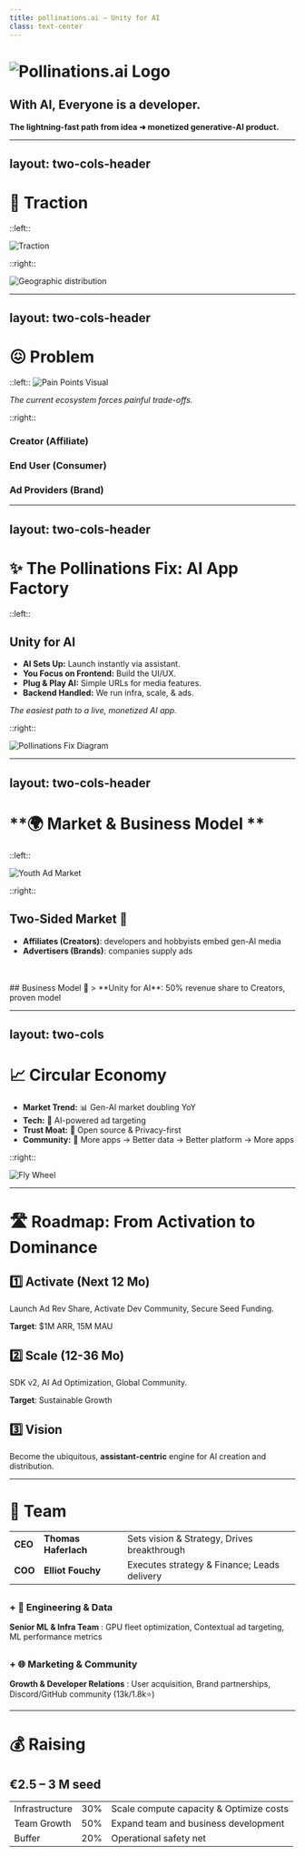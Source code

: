 ```yaml
---
title: pollinations.ai — Unity for AI
class: text-center
---
```


# ![Pollinations.ai Logo](/media/pollinations-ai-logo.png)

## With AI, Everyone is a developer.

**The lightning‑fast path from idea ➜ monetized generative‑AI product.**

<!--
SLIDE GUIDANCE:
- Do you think maybe starting the first slide with the name of another company is too early? we should focus on pollinations. or it goes in the speaker notes
-->

---
layout: two-cols-header
---

# <span class="bg-blue-600 text-white p-2 rounded">**🚀 Traction**</span>

::left::

<img src="/media/traction_infoslide3.png" alt="Traction" class="w-mx mx-auto" />


::right::

<img src="/media/piechart_countries_genz.png" alt="Geographic distribution" class="w-mx mx-auto" />

<!--
SLIDE GUIDANCE:
<img src="/media/media_requests_per_day_genz.png" alt="Media Requests Growth" class="w-2/4 mx-auto mb-4" />
- Key Markets: 30% CN, 13% US, 13% EU, 6% IN
- China presence is significant - emphasize our global reach as differentiator
-->

---
layout: two-cols-header
---

# <span class="bg-red-600 text-white p-2 rounded">**😖 Problem**</span>

::left::
<img src="/media/paintpointsgenz.png" alt="Pain Points Visual" class="w-7/8" />

*The current ecosystem forces painful trade-offs.*

::right::
### **Creator (Affiliate)**

### **End User (Consumer)**

### **Ad Providers (Brand)**
<!--
SLIDE GUIDANCE:

### **Creator (Affiliate)**
* Complex AI infrastructure
* Authentication headaches
* No built‑in monetisation

### **End Users (Consumer)**
* Paywalls everywhere
* Privacy concerns
* Limited customisation

### **Ad Providers (Brand)**
* Missing youth demographic
* No AI-native targeting

- Frame problem as a dual pain point affecting both developers AND users
- Don't forget the AD providers. They are not reaching the indie creator apps. The money comes from there so they may be more important than the others in terms of priority/ or same importance
- The problem statement is clear - but could potentially add 1-2 concrete examples of developer/user friction
- Consider mentioning competition implicitly (without naming) by referencing their limitations (check context/parallels-unity-for-ai-and-others.md for more detail)
-->

---
layout: two-cols-header
---

# <span class="bg-green-600 text-white p-2 rounded">✨ The Pollinations Fix: **AI App Factory**</span>

::left::

## Unity for AI

*   **AI Sets Up:** Launch instantly via assistant.
*   **You Focus on Frontend:** Build the UI/UX.
*   **Plug & Play AI:** Simple URLs for media features.
*   **Backend Handled:** We run infra, scale, & ads.

*The easiest path to a live, monetized AI app.*

::right::

<img src="/media/pollinations_fix_genz.png" alt="Pollinations Fix Diagram" class="w-mx mx-auto mt-4" />

<!--
SLIDE GUIDANCE:
- Synthesized from Alt 2 & 3.
- Kept "AI App Factory" (Alt 3).
- Used "AI Sets Up" (Alt 2/3) + "Launch instantly" (Alt 3 speed).
- Used "You Focus on Frontend" (Alt 2 developer role).
- Improved "Plug-in AI" to "Plug & Play AI" + "Simple URLs".
- Used "Backend Handled" (Alt 2 clarity) + "infra, scale & ads" (Alt 2/3 specifics).
- Kept strong tagline (Alt 3).
-->

<!-- SPEAKER NOTES:
- Developers use their AI coding assistant (integrated with our tools) to bootstrap projects from various starter kits (React, Unity, etc.), automating repo creation, config, and deployment.
- This frees the developer to concentrate *only* on building the user-facing application.
- Adding generative AI (image, text, audio) requires just simple HTTPS calls to our Edge APIs.
- Pollinations manages the entire backend: scalable hosting (e.g., GitHub Pages), CI/CD, model serving, security, auth, usage metering, and the monetization layer (serving ads, managing rev-share payouts). Zero server ops for the dev.
-->
---
layout: two-cols-header
---

# <span class="bg-purple-600 text-white p-2 rounded">**🌍 Market & Business Model **</span>

::left::

<img src="/media/youth-ad-market.png" alt="Youth Ad Market" class="w-3/4 mx-auto my-4" />

::right::

## Two-Sided Market 🔄

- **Affiliates (Creators)**: developers and hobbyists embed gen-Al media
- **Advertisers (Brands)**: companies supply ads
<br/>
<br/>
## Business Model 🔄
> **Unity for AI**: 50% revenue share to Creators, proven model


<!--
SLIDE GUIDANCE:

* Users get free AI experiences, brands reach youth demographi

💰 Generative AI creator economy **$10 B** TAM 📈 Generative AI market doubling YoY (Gartner 2025)

## Revenue Streams 💰

1. Contextual ads (CPM \$1–2) - *PoC Live*
2. 50% app rev‑share (Roblox style) - *Pilot Live*

In Pollinations.AI’s ecosystem, the core two sides are:
* **Affiliates (Creators):** developers and hobbyists who embed generative-AI media (with referral links) into their apps ~[Tipalti](https://tipalti.com/en-uk/affiliate-hub/affiliate-network/?utm_source=chatgpt.com)~
* **Advertisers (Brands):** companies supplying those referral links and paying for conversions 

**End-user:** Consumer
**Creator:** Affiliate
**Brand:** Advertiser
**Us:** Platform

- Exploring extra revenue stream (TBC from Q2 2026)
   1. Micro‑purchases (stickers, tokens)
   2. Premium tiers (SLA, bigger models)
   3. Data monetisation (e.g. user data for training)
- Untapped / Developping market
- Potential positioning options from parallels doc: "GIPHY-meets-AdSense for AI", "Unsplash for AI—monetised out-of-the-box"
- Unity, AppLovin, and other platforms demonstrate lightweight SDKs with embedded ads are proven high-margin models
- Consider adding slide on how we're better/differently positioned than Unity/AppLovin for AI era (AI-native, better targeting)
-->

---
layout: two-cols
---

# <span class="bg-yellow-600 text-white p-2 rounded">📈 **Circular Economy**</span>

* **Market Trend:** 📊 Gen-AI market doubling YoY
* **Tech:** 🧠 AI-powered ad targeting
* **Trust Moat:** 📖 Open source & Privacy-first
* **Community:** 🔄 More apps → Better data → Better platform → More apps

::right::

<img src="/media/fly-wheel-genz.png" alt="Fly Wheel" class="w-2/3 mx-auto my-4" />

<!--
SLIDE GUIDANCE:
- Market trend:  4× More citizen Creators than pros. 
- Unity generates $1.2B (66%) from ads via lightweight SDK with rev-share - directly parallel to our model
- potentially the best slide to add competition
- one of our principle moats is that devs are embedding us in their open source repositories, making youtube videos, and spreading the word organically. discord bots in many guilds...
- Consider adding from parallels doc: "Anyone who can type a prompt is a potential Pollinations integrator" (maybe previous slide)
- Consider adding IDC forecast: 750M new cloud-native apps by 2026 - huge TAM expansion (previous slide?)
- Ad unit options to consider highlighting: native widgets, brand overlays, performance link ads
-->


---

# <span class="bg-indigo-600 text-white p-2 rounded">**🛣️ Roadmap: From Activation to Dominance**</span>

## **1️⃣ Activate (Next 12 Mo)**
Launch Ad Rev Share, Activate Dev Community, Secure Seed Funding.

**Target**: $1M ARR, 15M MAU

## **2️⃣ Scale (12-36 Mo)**
SDK v2, AI Ad Optimization, Global Community.

**Target**: Sustainable Growth
## **3️⃣ Vision**
Become the ubiquitous, **assistant-centric** engine for AI creation and distribution.

<!--
SLIDE GUIDANCE:
## **1️⃣ Activate (Next 12 Mo)**
**Prove core loop:** Launch Ad Rev Share, Activate Dev Community, Secure Seed Funding ($2.5-3M).
*Target: $1.2M+ ARR, 5.5M MAU*

## **2️⃣ Scale (12-36 Mo)**
**Expand ecosystem:** SDK v2, AI Ad Optimization, Global Community.
*Target: Sustainable Growth, Diversified Revenue (Premium Tiers, Data Monetisation, In-AppMicro Payments)*

## **3️⃣ Dominate (Vision)**
Become the ubiquitous, **interface-free engine** for AI creation and distribution.
*The "Unity for AI Experiences"*
-->

---

# <span class="bg-pink-600 text-white p-2 rounded">👥 **Team**</span>

|         |                      |                                             |
| ------- | -------------------- | ------------------------------------------- |
| **CEO** | **Thomas Haferlach** | Sets vision & Strategy, Drives breakthrough |
| **COO** | **Elliot Fouchy**    | Executes strategy & Finance; Leads delivery |

## 

### **+ 🧠 Engineering & Data**  
**Senior ML & Infra Team** : GPU fleet optimization, Contextual ad targeting, ML performance metrics

##
### **+ 🌐 Marketing & Community**
**Growth & Developer Relations** : User acquisition, Brand partnerships, Discord/GitHub community (13k/1.8k⭐)

<!--
SLIDE GUIDANCE:
- Collaboration: The founders share a long history of collaboration, having worked together on various technology and creative projects for more than a decade, building strong synergy and shared vision.
-->

---

# <span class="bg-teal-600 text-white p-2 rounded">**💰 Raising**</span>

## **€2.5 – 3 M seed**

|                |     |                                         |
| -------------- | --- | --------------------------------------- |
| Infrastructure | 30% | Scale compute capacity & Optimize costs |
| Team Growth    | 50% | Expand team and business development    |
| Buffer         | 20% | Operational safety net                  |

<!--
SLIDE GUIDANCE:
- Add purpose column to provide context for each allocation
- Keep consistent with financial presentation style
-->

